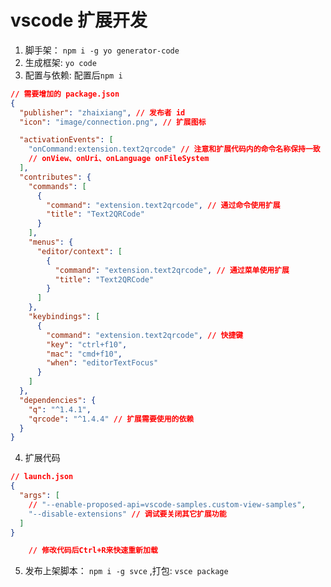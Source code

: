 # vscode 扩展开发

1. 脚手架： `npm i -g yo generator-code`
2. 生成框架: `yo code`
3. 配置与依赖: 配置后`npm i`

```json
// 需要增加的 package.json
{
  "publisher": "zhaixiang", // 发布者 id
  "icon": "image/connection.png", // 扩展图标

  "activationEvents": [
    "onCommand:extension.text2qrcode" // 注意和扩展代码内的命令名称保持一致
    // onView、onUri、onLanguage onFileSystem
  ],
  "contributes": {
    "commands": [
      {
        "command": "extension.text2qrcode", // 通过命令使用扩展
        "title": "Text2QRCode"
      }
    ],
    "menus": {
      "editor/context": [
        {
          "command": "extension.text2qrcode", // 通过菜单使用扩展
          "title": "Text2QRCode"
        }
      ]
    },
    "keybindings": [
      {
        "command": "extension.text2qrcode", // 快捷键
        "key": "ctrl+f10",
        "mac": "cmd+f10",
        "when": "editorTextFocus"
      }
    ]
  },
  "dependencies": {
    "q": "^1.4.1",
    "qrcode": "^1.4.4" // 扩展需要使用的依赖
  }
}
```

4. 扩展代码

```json
// launch.json
{
  "args": [
    // "--enable-proposed-api=vscode-samples.custom-view-samples",
    "--disable-extensions" // 调试要关闭其它扩展功能
  ]
}

    // 修改代码后Ctrl+R来快速重新加载
```

5. 发布上架脚本： `npm i -g svce` ,打包: `vsce package`
